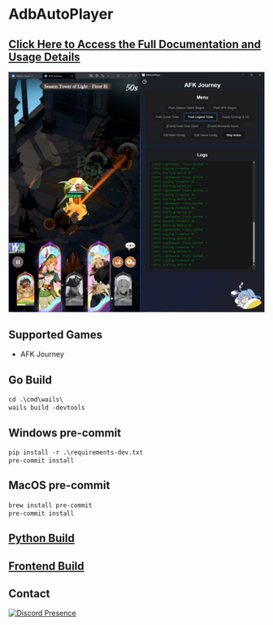 # AdbAutoPlayer

## [Click Here to Access the Full Documentation and Usage Details](https://yulesxoxo.github.io/AdbAutoPlayer/)
![gui.png](docs/src/images/app/app.png)

## Supported Games
- AFK Journey

## Go Build
```shell
cd .\cmd\wails\
wails build -devtools
```

## Windows pre-commit
```shell
pip install -r .\requirements-dev.txt
pre-commit install
```

## MacOS pre-commit
```shell
brew install pre-commit
pre-commit install
```

## [Python Build](python/README.md)

## [Frontend Build](frontend/README.md)

## Contact
[![Discord Presence](https://lanyard.cnrad.dev/api/518169167048998913)](https://discord.com/users/518169167048998913)
